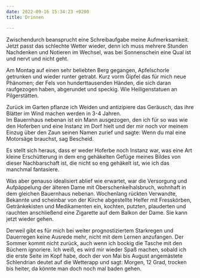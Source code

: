 ```yaml
---
date: 2022-09-16 15:34:23 +0200
title: Drinnen

---
```

Zwischendurch beansprucht eine Schreibaufgabe meine Aufmerksamkeit. Jetzt passt das schlechte Wetter wieder, denn ich muss mehrere Stunden Nachdenken und Notieren im Wechsel, was bei Sonnenschein eine Qual ist und nervt und nicht geht.

Am Montag auf einen sehr beliebten Berg gegangen, Apfelschorle getrunken und wieder runter getrabt. Kurz vorm Gipfel das für mich neue Phänomen; der Fels von hunderttausenden Händen, die sich daran raufgezogen haben, abgerundet und speckig. Wie Heiligenstatuen an Pilgerstätten.

Zurück im Garten pflanze ich Weiden und antizipiere das Geräusch, das ihre Blätter im Wind machen werden in 3-4 Jahren.  
Im Bauernhaus nebenan ist ein Mann ausgezogen, den ich für so was wie den Hoferben und eine Instanz im Dorf hielt und der mir noch vor meinem Einzug über den Zaun seinen Namen zurief und sagte: Wenn du mal eine Motorsäge brauchst, sag Bescheid.

Es stellt sich heraus, dass er weder Hoferbe noch Instanz war, was eine Art kleine Erschütterung in dem eng gehäkelten Gefüge meines Bildes von dieser Nachbarschaft ist, die nicht so eng gehäkelt ist, wie ich das manchmal fantasiere.

Was aber genauso idealisiert ablief wie erwartet, war die Versorgung und Aufpäppelung der älteren Dame mit Oberschenkelhalsbruch, wohnhaft in dem gleichen Bauernhaus nebenan. Wochenlang rückten Verwandte, Bekannte und scheinbar von der Kirche abgestellte Helfer mit Fresskörben, Getränkekisten und Medikamenten ein, kochten, putzten, plauderten und rauchten anschließend eine Zigarette auf dem Balkon der Dame. Sie kann jetzt wieder gehen.

Derweil gibt es für mich bei weiter prognostiziertem Starkregen und Dauerregen keine Ausrede mehr, nicht mit dem Lernen anzufangen. Der Sommer kommt nicht zurück, auch wenn ich bockig die Tasche mit den Büchern ignoriere. Ich weiß, es wird mir wieder Spaß machen, sobald ich die erste Seite im Kopf habe, doch der von Mai bis August angemästete Schlendrian deutet auf die Wetterapp und sagt: Morgen, 12 Grad, trocken bis heiter, da könnte man doch noch mal baden gehen.